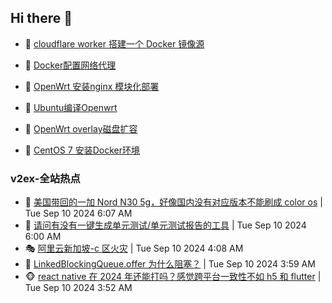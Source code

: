## Hi there 👋

<!--
**dkyg666/dkyg666** is a ✨ _special_ ✨ repository because its `README.md` (this file) appears on your GitHub profile.

Here are some ideas to get you started:

- 🔭 I’m currently working on ...
- 🌱 I’m currently learning ...
- 👯 I’m looking to collaborate on ...
- 🤔 I’m looking for help with ...
- 💬 Ask me about ...
- 📫 How to reach me: ...
- 😄 Pronouns: ...
- ⚡ Fun fact: ...
-->

<!-- BLOG-POST-LIST:START -->
- 🦩 [cloudflare worker 搭建一个 Docker 镜像源](http://blog.1996099.xyz/archives/cloudflare-worker-da-jian-yi-ge-docker-jing-xiang-zhan) 

- 🚦 [Docker配置网络代理](http://blog.1996099.xyz/archives/dockerpei-zhi-wang-luo-dai-li) 

- 🫶 [OpenWrt 安装nginx 模块化部署](http://blog.1996099.xyz/archives/openwrt-an-zhuang-nginx-mo-kuai-hua-bu-shu) 

- 🦄 [Ubuntu编译Openwrt](http://blog.1996099.xyz/archives/ubuntuzi-bian-yi-openwrt) 

- 🐻 [OpenWrt overlay磁盘扩容](http://blog.1996099.xyz/archives/openwrt-overlay) 

- 🤖 [CentOS 7 安装Docker环境](http://blog.1996099.xyz/archives/centos-docker) 
<!-- BLOG-POST-LIST:END -->

### v2ex-全站热点
<!-- v2ex:START -->
- 🥸 [美国带回的一加 Nord N30 5g，好像国内没有对应版本不能刷成 color os](https://www.v2ex.com/t/1071638#reply0) | Tue Sep 10 2024 6:07 AM
- 🤗 [请问有没有一键生成单元测试/单元测试报告的工具](https://www.v2ex.com/t/1071634#reply0) | Tue Sep 10 2024 6:00 AM
- 🎭 [阿里云新加坡-c 区火灾](https://www.v2ex.com/t/1071606#reply11) | Tue Sep 10 2024 4:08 AM
- 🥷 [LinkedBlockingQueue.offer 为什么阻塞？](https://www.v2ex.com/t/1071602#reply4) | Tue Sep 10 2024 3:59 AM
- 🐵 [react native 在 2024 年还能打吗？感觉跨平台一致性不如 h5 和 flutter](https://www.v2ex.com/t/1071599#reply9) | Tue Sep 10 2024 3:52 AM<!-- v2ex:END -->

